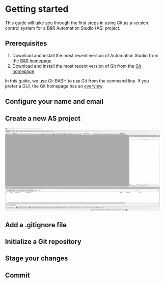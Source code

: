# Getting started

This guide will take you through the first steps in using Git as a version control system for a B&R Automation Studio (AS) project.

## Prerequisites

1. Download and install the most recent version of Automation Studio from the [B&R homepage](https://www.br-automation.com/)
2. Download and install the most recent version of Git from the [Git homepage](https://git-scm.com/)

In this guide, we use Git BASH to use Git from the command line. If you prefer a GUI, the Git homepage has an [overview](https://git-scm.com/download/gui/windows).

## Configure your name and email

## Create a new AS project

![New AS project](img/as_new_project.gif)

## Add a .gitignore file

## Initialize a Git repository

## Stage your changes

## Commit

